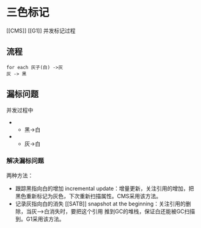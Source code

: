 # 三色标记
[[CMS]] [[G1]] 并发标记过程

## 流程
```
for each 灰子(白) ->灰
灰 -> 黑
```

## 漏标问题
并发过程中
- + 黑->白
- - 灰->白

### 解决漏标问题
两种方法：
 - 跟踪黑指向白的增加 incremental update：增量更新，关注引用的增加，把黑色重新标记为灰色，下次重新扫描属性。CMS采用该方法。 
 - 记录灰指向白的消失 [[SATB]] snapshot at the beginning：关注引用的删除，当灰–>白消失时，要把这个引用 推到GC的堆栈，保证白还能被GC扫描到。G1采用该方法。


